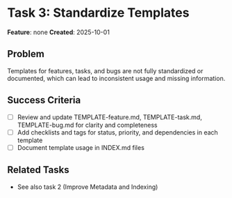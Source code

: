 # Task 3: Standardize Templates

**Feature**: none
**Created**: 2025-10-01

## Problem
Templates for features, tasks, and bugs are not fully standardized or documented, which can lead to inconsistent usage and missing information.

## Success Criteria
- [ ] Review and update TEMPLATE-feature.md, TEMPLATE-task.md, TEMPLATE-bug.md for clarity and completeness
- [ ] Add checklists and tags for status, priority, and dependencies in each template
- [ ] Document template usage in INDEX.md files

## Related Tasks
- See also task 2 (Improve Metadata and Indexing)
